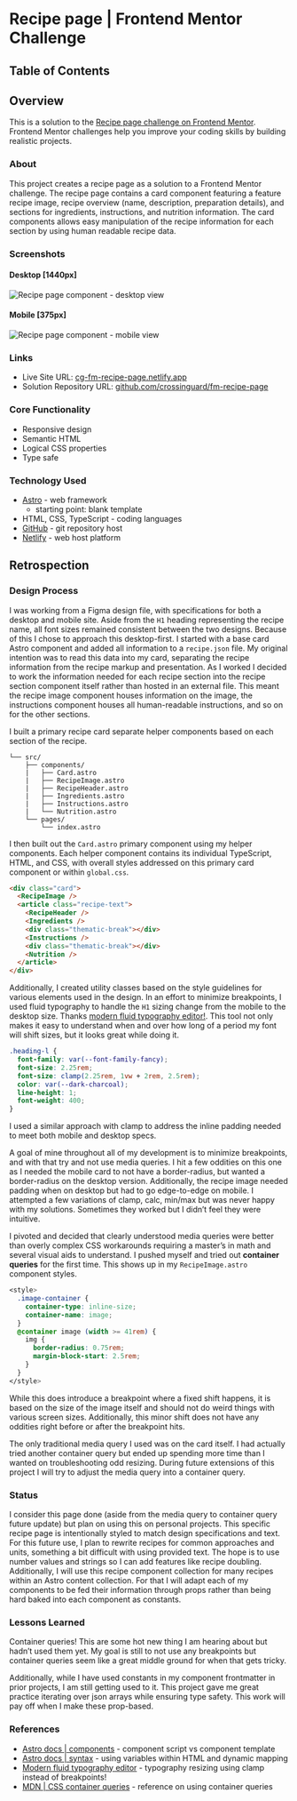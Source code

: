 # Recipe page | Frontend Mentor Challenge

## Table of Contents

## Overview

This is a solution to the [Recipe page challenge on Frontend Mentor](https://www.frontendmentor.io/challenges/recipe-page-KiTsR8QQKm). Frontend Mentor challenges help you improve your coding skills by building realistic projects. 

### About

This project creates a recipe page as a solution to a Frontend Mentor challenge. The recipe page contains a card component featuring a feature recipe image, recipe overview (name, description, preparation details), and sections for ingredients, instructions, and nutrition information. The card components allows easy manipulation of the recipe information for each section by using human readable recipe data. 

### Screenshots

#### Desktop [1440px]

![Recipe page component - desktop view](src/assets/images/desktop.png)

#### Mobile [375px]

![Recipe page component - mobile view](src/assets/images/mobile.png)

### Links

- Live Site URL: [cg-fm-recipe-page.netlify.app](https://cg-fm-recipe-page.netlify.app/)
- Solution Repository URL: [github.com/crossinguard/fm-recipe-page](https://github.com/crossinguard/fm-recipe-page)

### Core Functionality

- Responsive design
- Semantic HTML
- Logical CSS properties
- Type safe

### Technology Used

- [Astro](https://astro.build/) - web framework
  - starting point: blank template
- HTML, CSS, TypeScript - coding languages
- [GitHub](https://github.com/) - git repository host
- [Netlify](https://www.netlify.com/) - web host platform


## Retrospection

### Design Process

I was working from a Figma design file, with specifications for both a desktop and mobile site. Aside from the `H1` heading representing the recipe name, all font sizes remained consistent between the two designs. Because of this I chose to approach this desktop-first. I started with a base card Astro component and added all information to a `recipe.json` file. My original intention was to read this data into my card, separating the recipe information from the recipe markup and presentation. As I worked I decided to work the information needed for each recipe section into the recipe section component itself rather than hosted in an external file. This meant the recipe image component houses information on the image, the instructions component houses all human-readable instructions, and so on for the other sections.

I built a primary recipe card separate helper components based on each section of the recipe.

```text
└── src/
    ├── components/
    |   ├── Card.astro
    |   ├── RecipeImage.astro
    |   ├── RecipeHeader.astro
    |   ├── Ingredients.astro
    |   ├── Instructions.astro
    |   └── Nutrition.astro
    └── pages/
        └── index.astro
```

I then built out the `Card.astro` primary component using my helper components. Each helper component contains its individual TypeScript, HTML, and CSS, with overall styles addressed on this primary card component or within `global.css`.

```html
<div class="card">
  <RecipeImage />
  <article class="recipe-text">
    <RecipeHeader />
    <Ingredients />
    <div class="thematic-break"></div>
    <Instructions />
    <div class="thematic-break"></div>
    <Nutrition />
  </article>
</div>
```

Additionally, I created utility classes based on the style guidelines for various elements used in the design. In an effort to minimize breakpoints, I used fluid typography to handle the `H1` sizing change from the mobile to the desktop size. Thanks [modern fluid typography editor!](https://modern-fluid-typography.vercel.app/). This tool not only makes it easy to understand when and over how long of a period my font will shift sizes, but it looks great while doing it.

```css
.heading-l {
  font-family: var(--font-family-fancy);
  font-size: 2.25rem;
  font-size: clamp(2.25rem, 1vw + 2rem, 2.5rem);
  color: var(--dark-charcoal);
  line-height: 1;
  font-weight: 400;
}
```

I used a similar approach with clamp to address the inline padding needed to meet both mobile and desktop specs. 

A goal of mine throughout all of my development is to minimize breakpoints, and with that try and not use media queries. I hit a few oddities on this one as I needed the mobile card to not have a border-radius, but wanted a border-radius on the desktop version. Additionally, the recipe image needed padding when on desktop but had to go edge-to-edge on mobile. I attempted a few variations of clamp, calc, min/max but was never happy with my solutions. Sometimes they worked but I didn’t feel they were intuitive. 

I pivoted and decided that clearly understood media queries were better than overly complex CSS workarounds requiring a master’s in math and several visual aids to understand. I pushed myself and tried out **container queries** for the first time. This shows up in my `RecipeImage.astro` component styles.

```css
<style>
  .image-container {
    container-type: inline-size;
    container-name: image;
  }
  @container image (width >= 41rem) {
    img {
      border-radius: 0.75rem;
      margin-block-start: 2.5rem;
    }
  }
</style>
```

While this does introduce a breakpoint where a fixed shift happens, it is based on the size of the image itself and should not do weird things with various screen sizes. Additionally, this minor shift does not have any oddities right before or after the breakpoint hits.

The only traditional media query I used was on the card itself. I had actually tried another container query but ended up spending more time than I wanted on troubleshooting odd resizing. During future extensions of this project I will try to adjust the media query into a container query.

### Status

I consider this page done (aside from the media query to container query future update) but plan on using this on personal projects. This specific recipe page is intentionally styled to match design specifications and text. For this future use, I plan to rewrite recipes for common approaches and units, something a bit difficult with using provided text. The hope is to use number values and strings so I can add features like recipe doubling. Additionally, I will use this recipe component collection for many recipes within an Astro content collection. For that I will adapt each of my components to be fed their information through props rather than being hard baked into each component as constants. 

### Lessons Learned

Container queries! This are some hot new thing I am hearing about but hadn’t used them yet. My goal is still to not use any breakpoints but container queries seem like a great middle ground for when that gets tricky.

Additionally, while I have used constants in my component frontmatter in prior projects, I am still getting used to it. This project gave me great practice iterating over json arrays while ensuring type safety. This work will pay off when I make these prop-based.


### References

- [Astro docs | components](https://docs.astro.build/en/basics/astro-components/) - component script vs component template
- [Astro docs | syntax](https://docs.astro.build/en/basics/astro-syntax/) - using variables within HTML and dynamic mapping
- [Modern fluid typography editor](https://modern-fluid-typography.vercel.app/) -  typography resizing using clamp instead of breakpoints! 
- [MDN | CSS container queries](https://developer.mozilla.org/en-US/docs/Web/CSS/CSS_containment/Container_queries) - reference on using container queries



